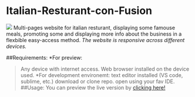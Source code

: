 # Italian-Resturant-con-Fusion 
![](img/logo.png)
Multi-pages website for italian resturant, displaying some famouse meals, promoting some and displaying more info about the business in a flexbible easy-access method.
*The website is responsive across different devices.*

##Requirements: 
*For preview:
>Any device with internet access.
>Web browser installed on the device used.
*For development environemt:
>text editor installed (VS code, sublime, etc.)
>download or clone repo.
>open using your fav IDE.
##Usage:
You can preview the live version by [clicking here!](https://reverent-varahamihira-2dc065.netlify.com)

